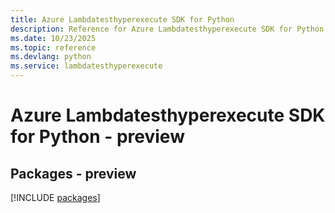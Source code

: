 ```yaml
---
title: Azure Lambdatesthyperexecute SDK for Python
description: Reference for Azure Lambdatesthyperexecute SDK for Python
ms.date: 10/23/2025
ms.topic: reference
ms.devlang: python
ms.service: lambdatesthyperexecute
---
```

# Azure Lambdatesthyperexecute SDK for Python - preview
## Packages - preview
[!INCLUDE [packages](lambdatesthyperexecute-index.md)]